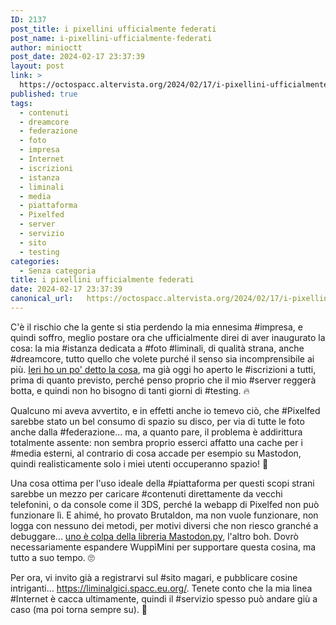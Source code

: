 ```yaml
---
ID: 2137
post_title: i pixellini ufficialmente federati
post_name: i-pixellini-ufficialmente-federati
author: minioctt
post_date: 2024-02-17 23:37:39
layout: post
link: >
  https://octospacc.altervista.org/2024/02/17/i-pixellini-ufficialmente-federati/
published: true
tags:
  - contenuti
  - dreamcore
  - federazione
  - foto
  - impresa
  - Internet
  - iscrizioni
  - istanza
  - liminali
  - media
  - piattaforma
  - Pixelfed
  - server
  - servizio
  - sito
  - testing
categories:
  - Senza categoria
title: i pixellini ufficialmente federati
date: 2024-02-17 23:37:39
canonical_url:   https://octospacc.altervista.org/2024/02/17/i-pixellini-ufficialmente-federati/
---
```

<!-- wp:paragraph -->
<p>C'è il rischio che la gente si stia perdendo la mia ennesima #impresa, e quindi soffro, meglio postare ora che ufficialmente direi di aver inaugurato la cosa: la mia #istanza dedicata a #foto #liminali, di qualità strana, anche #dreamcore, tutto quello che volete purché il senso sia incomprensibile ai più. <a href="/microblog-mirror/2024/02/16/pixel-liminali/">Ieri ho un po' detto la cosa</a>, ma già oggi ho aperto le #iscrizioni a tutti, prima di quanto previsto, perché penso proprio che il mio #server reggerà botta, e quindi non ho bisogno di tanti giorni di #testing. 🔥️</p>
<!-- /wp:paragraph -->

<!-- wp:paragraph -->
<p>Qualcuno mi aveva avvertito, e in effetti anche io temevo ciò, che #Pixelfed sarebbe stato un bel consumo di spazio su disco, per via di tutte le foto anche dalla #federazione... ma, a quanto pare, il problema è addirittura totalmente assente: non sembra proprio esserci affatto una cache per i #media esterni, al contrario di cosa accade per esempio su Mastodon, quindi realisticamente solo i miei utenti occuperanno spazio! 🥳️</p>
<!-- /wp:paragraph -->

<!-- wp:paragraph -->
<p>Una cosa ottima per l'uso ideale della #piattaforma per questi scopi strani sarebbe un mezzo per caricare #contenuti direttamente da vecchi telefonini, o da console come il 3DS, perché la webapp di Pixelfed non può funzionare lì. E ahimé, ho provato Brutaldon, ma non vuole funzionare, non logga con nessuno dei metodi, per motivi diversi che non riesco granché a debuggare... <a href="https://stackoverflow.com/questions/75816380/how-to-login-on-pixelfed-instances-with-mastodon-py">uno è colpa della libreria Mastodon.py</a>, l'altro boh. Dovrò necessariamente espandere WuppìMini per supportare questa cosina, ma tutto a suo tempo. 🙄️</p>
<!-- /wp:paragraph -->

<!-- wp:paragraph -->
<p>Per ora, vi invito già a registrarvi sul #sito magari, e pubblicare cosine intriganti... <a href="https://liminalgici.spacc.eu.org/">https://liminalgici.spacc.eu.org/</a>. Tenete conto che la mia linea #Internet è cacca ultimamente, quindi il #servizio spesso può andare giù a caso (ma poi torna sempre su). 🙏️</p>
<!-- /wp:paragraph -->